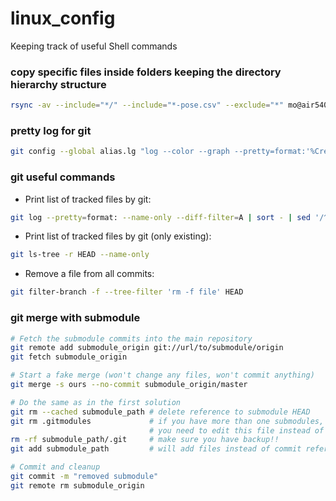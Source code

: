 # linux_config
Keeping track of useful Shell commands


### copy specific files inside folders keeping the directory hierarchy structure
```sh
rsync -av --include="*/" --include="*-pose.csv" --exclude="*" mo@air540:Desktop/HADComplianceGroundTruth1/ data/
```

### pretty log for git
```sh
git config --global alias.lg "log --color --graph --pretty=format:'%Cred%h%Creset -%C(yellow)%d%Creset %s %Cgreen(%cr) %C(bold blue)<%an>%Creset' --abbrev-commit"
```
### git useful commands

- Print list of tracked files by git:

```sh
git log --pretty=format: --name-only --diff-filter=A | sort - | sed '/^$/d'
```

- Print list of tracked files by git (only existing): 

```sh
git ls-tree -r HEAD --name-only
```

- Remove a file from all commits: 

```sh
git filter-branch -f --tree-filter 'rm -f file' HEAD
```
### git merge with submodule

```sh
# Fetch the submodule commits into the main repository
git remote add submodule_origin git://url/to/submodule/origin
git fetch submodule_origin

# Start a fake merge (won't change any files, won't commit anything)
git merge -s ours --no-commit submodule_origin/master

# Do the same as in the first solution
git rm --cached submodule_path # delete reference to submodule HEAD
git rm .gitmodules             # if you have more than one submodules,
                               # you need to edit this file instead of deleting!
rm -rf submodule_path/.git     # make sure you have backup!!
git add submodule_path         # will add files instead of commit reference

# Commit and cleanup
git commit -m "removed submodule"
git remote rm submodule_origin
```
